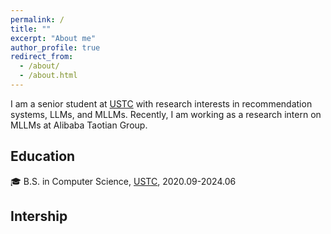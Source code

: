 ```yaml
---
permalink: /
title: ""
excerpt: "About me"
author_profile: true
redirect_from: 
  - /about/
  - /about.html
---
```


I am a senior student at [USTC](https://en.ustc.edu.cn/) with research interests in recommendation systems, LLMs, and MLLMs. Recently, I am working as a research intern on MLLMs at Alibaba Taotian Group.

## Education
:mortar_board: B.S. in Computer Science, [USTC](https://en.ustc.edu.cn/), 2020.09-2024.06

## Intership

